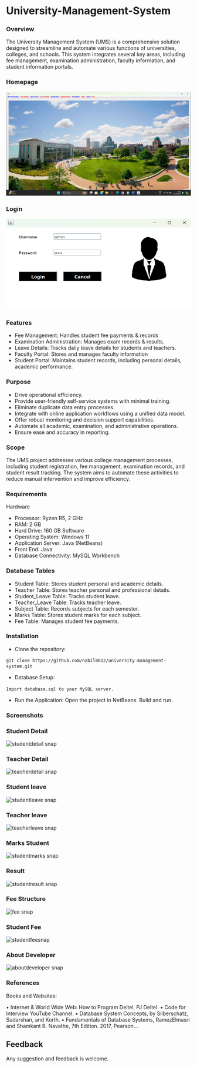 # University-Management-System

### Overview
The University Management System (UMS) is a comprehensive solution designed to streamline and automate various functions of universities, colleges, and schools. This system integrates several key areas, including fee management, examination administration, faculty information, and student information portals. 

### Homepage
![homepage snap](https://github.com/nabil0812/University-Management-System/blob/main/screenshots/home%20page.png)

### Login
![login snap](https://github.com/nabil0812/University-Management-System/blob/main/screenshots/login.png)



### Features
 - Fee Management: Handles student fee payments & records
 - Examination Administration: Manages exam records & results.
 - Leave Details: Tracks daily leave details for students and teachers.
 - Faculty Portal: Stores and manages faculty information
 - Student Portal: Maintains student records, including personal details, academic performance.


### Purpose
 - Drive operational efficiency.
 - Provide user-friendly self-service systems with minimal training.
 - Eliminate duplicate data entry processes.
 - Integrate with online application workflows using a unified data model.
 - Offer robust monitoring and decision support capabilities.
 - Automate all academic, examination, and administrative operations.
 - Ensure ease and accuracy in reporting.


### Scope
The UMS project addresses various college management processes, including student registration, fee management, examination records, and student result tracking. The system aims to automate these activities to reduce manual intervention and improve efficiency.

### Requirements
Hardware
 - Processor: Ryzen R5, 2 GHz
 - RAM: 2 GB
 - Hard Drive: 160 GB
Software
 - Operating System: Windows 11
 - Application Server: Java (NetBeans)
 - Front End: Java
 - Database Connectivity: MySQL Workbench




### Database Tables
 - Student Table: Stores student personal and academic details.
 - Teacher Table: Stores teacher personal and professional details.
 - Student_Leave Table: Tracks student leave.
 - Teacher_Leave Table: Tracks teacher leave.
 - Subject Table: Records subjects for each semester.
 - Marks Table: Stores student marks for each subject.
 - Fee Table: Manages student fee payments.


### Installation

 - Clone the repository:
```
git clone https://github.com/nabil0812/university-management-system.git
``` 
 - Database Setup:

``` Import database.sql to your MySQL server. ```
 - Run the Application:
Open the project in NetBeans.
Build and run.

### Screenshots

### Student Detail
![studentdetail snap](https://github.com/nabil0812/University-Management-System/blob/main/screenshots/student%20details.png)

### Teacher Detail
![teacherdetail snap](https://github.com/nabil0812/University-Management-System/blob/main/screenshots/teacher%20details.png)

### Student leave
![studentleave snap](https://github.com/nabil0812/University-Management-System/blob/main/screenshots/student%20leave.png)

### Teacher leave
![teacherleave snap](https://github.com/nabil0812/University-Management-System/blob/main/screenshots/teacher%20leave.png)

### Marks Student
![studentmarks snap](https://github.com/nabil0812/University-Management-System/blob/main/screenshots/marks%20of%20student.png)

### Result
![studentresult snap](https://github.com/nabil0812/University-Management-System/blob/main/screenshots/result.png)

### Fee Structure
![fee snap](https://github.com/nabil0812/University-Management-System/blob/main/screenshots/fee%20structure.png)

### Student Fee 
![studentfeesnap](https://github.com/nabil0812/University-Management-System/blob/main/screenshots/fee.png)

### About Developer
![aboutdeveloper snap](https://github.com/nabil0812/University-Management-System/blob/main/screenshots/about.png)

### References

Books and Websites:

•	Internet & World Wide Web: How to Program Deitel, PJ Deitel.
•	Code for Interview YouTube Channel.
•	Database System Concepts, by Silberschatz, Sudarshan, and Korth.
•	Fundamentals of Database Systems, RamezElmasri and Shamkant B. Navathe, 7th Edition. 2017, Pearson...


## Feedback
Any suggestion and feedback is welcome.
